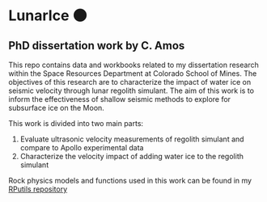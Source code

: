 # LunarIce 🌑
## PhD dissertation work by C. Amos

This repo contains data and workbooks related to my dissertation research within the Space Resources Department at Colorado School of Mines. The objectives of this research are to characterize the impact of water ice on seismic velocity through lunar regolith simulant. The aim of this work is to inform the effectiveness of shallow seismic methods to explore for subsurface ice on the Moon.

This work is divided into two main parts:
1. Evaluate ultrasonic velocity measurements of regolith simulant and compare to Apollo experimental data
2. Characterize the velocity impact of adding water ice to the regolith simulant

Rock physics models and functions used in this work can be found in my [RPutils repository](https://github.com/astroChance/RPutils)
